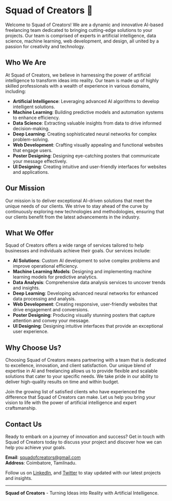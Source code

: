 # Squad of Creators 👋

Welcome to Squad of Creators! We are a dynamic and innovative AI-based freelancing team dedicated to bringing cutting-edge solutions to your projects. Our team is comprised of experts in artificial intelligence, data science, machine learning, web development, and design, all united by a passion for creativity and technology.

## Who We Are

At Squad of Creators, we believe in harnessing the power of artificial intelligence to transform ideas into reality. Our team is made up of highly skilled professionals with a wealth of experience in various domains, including:

- **Artificial Intelligence**: Leveraging advanced AI algorithms to develop intelligent solutions.
- **Machine Learning**: Building predictive models and automation systems to enhance efficiency.
- **Data Science**: Extracting valuable insights from data to drive informed decision-making.
- **Deep Learning**: Creating sophisticated neural networks for complex problem-solving.
- **Web Development**: Crafting visually appealing and functional websites that engage users.
- **Poster Designing**: Designing eye-catching posters that communicate your message effectively.
- **UI Designing**: Creating intuitive and user-friendly interfaces for websites and applications.

## Our Mission

Our mission is to deliver exceptional AI-driven solutions that meet the unique needs of our clients. We strive to stay ahead of the curve by continuously exploring new technologies and methodologies, ensuring that our clients benefit from the latest advancements in the industry.

## What We Offer

Squad of Creators offers a wide range of services tailored to help businesses and individuals achieve their goals. Our services include:

- **AI Solutions**: Custom AI development to solve complex problems and improve operational efficiency.
- **Machine Learning Models**: Designing and implementing machine learning models for predictive analytics.
- **Data Analysis**: Comprehensive data analysis services to uncover trends and insights.
- **Deep Learning**: Developing advanced neural networks for enhanced data processing and analysis.
- **Web Development**: Creating responsive, user-friendly websites that drive engagement and conversions.
- **Poster Designing**: Producing visually stunning posters that capture attention and convey your message.
- **UI Designing**: Designing intuitive interfaces that provide an exceptional user experience.

## Why Choose Us?

Choosing Squad of Creators means partnering with a team that is dedicated to excellence, innovation, and client satisfaction. Our unique blend of expertise in AI and freelancing allows us to provide flexible and scalable solutions that cater to your specific needs. We take pride in our ability to deliver high-quality results on time and within budget.

Join the growing list of satisfied clients who have experienced the difference that Squad of Creators can make. Let us help you bring your vision to life with the power of artificial intelligence and expert craftsmanship.

## Contact Us

Ready to embark on a journey of innovation and success? Get in touch with Squad of Creators today to discuss your project and discover how we can help you achieve your goals.

**Email**: squadofcreators@gmail.com  
**Address**: Coimbatore, Tamilnadu.

Follow us on [LinkedIn](https://www.linkedin.com), and [Twitter](https://www.twitter.com) to stay updated with our latest projects and insights.

---

**Squad of Creators** - Turning Ideas into Reality with Artificial Intelligence.
